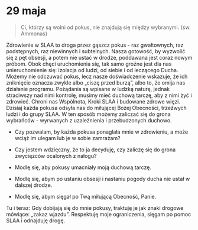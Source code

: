 
# 29 maja

> Ci, którzy są wolni od pokus, nie znajdują się między wybranymi. (św. Ammonas)

Zdrowienie w SLAA to droga przez gąszcz pokus - raz gwałtownych, raz podstępnych, raz niewinnych i subtelnych. Nasza gotowość, by wyzwolić się z pęt obsesji, a potem nie ustać w drodze, poddawana jest coraz nowym próbom. Obok chęci uruchomienia się, tak samo groźne jest dla nas unieruchomienie się: izolacja od ludzi, od siebie i od leczącego Ducha. Możemy nie odczuwać pokus, lecz nasze doświadczenie wskazuje, że ich zniknięcie oznacza zwykle albo „ciszę przed burzą”, albo to, że omija nas działanie programu. Pożądania są wpisane w ludzką naturę, jednak straciwszy nad nimi kontrolę, musimy mieć duchową tarczę, aby z nimi żyć i zdrowieć. Chroni nas Wspólnota, Kroki SLAA i budowane zdrowe więzi. Dzisiaj każda pokusa odsyła nas do miłującej Bożej Obecności, trzeźwych ludzi i do grupy SLAA. W ten sposób możemy zaliczać się do grona wybrańców - wyrwanych z uzależnienia i przebudzonych duchowo.

- Czy pozwalam, by każda pokusa ponaglała mnie w zdrowieniu, a może wciąż im ulegam lub je w sobie zamrażam? 
- Czy jestem wdzięczny, że to ja decyduję, czy zaliczę się do grona zwycięzców ocalonych z nałogu?

- Modlę się, aby pokusy umacniały moją duchową tarczę. 
- Modlę się, abym po ustaniu obsesji i nastaniu pogody ducha nie ustał w dalszej drodze. 
- Modlę się, abym sięgał po Twą miłującą Obecność, Panie.

Tu i teraz: Gdy dobijają się do mnie pokusy, traktuję je jak znaki drogowe mówiące: „zakaz wjazdu”. Respektuję moje ograniczenia, sięgam po pomoc SLAA i odnajduję drogę.
